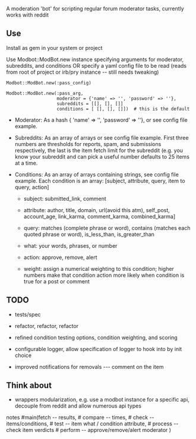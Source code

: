 A moderation 'bot' for scripting regular forum moderator tasks, currently works with reddit

Use
---

Install as gem in your system or project

Use Modbot::ModBot.new instance specifying arguments for moderator, subreddits, and conditions 
OR specify a yaml config file to be read (reads from root of project or irb/pry 
instance -- still needs tweaking)

    Modbot::ModBot.new(:pass_config)

    Modbot::ModBot.new(:pass_arg,
                       moderator = {'name' => '', 'password' => ''},
                       subreddits = [[], [], []]
                       conditions = [ [], [], []])  # this is the default

- Moderator: As a hash { 'name' => '', 'password' => ''}, or see config file example.

- Subreddits: As an array of arrays or see config file example. First three numbers are thresholds for reports, spam, and submissions respectively, the last is the item fetch limit for the subreddit (e.g. you know your subreddit and can pick a useful number defaults to 25 items at a time.

- Conditions: As an array of arrays containing strings, see config file example. Each condition is an array: [subject, attribute, query, item to query, action]
 
  - subject: submitted_link, comment

  - attribute: author, title, domain, url(avoid this atm), self_post, account_age, link_karma, comment_karma, combined_karma]

  - query: matches (complete phrase or word), contains (matches each quoted phrase or word), is_less_than, is_greater_than

  - what: your words, phrases, or number

  - action: approve, remove, alert

  - weight: assign a numerical weighting to this condition; higher numbers make that condition action more likely when condition is true for a post or comment

TODO
---

- tests/spec

- refactor, refactor, refactor

- refined condition testing options, condition weighting, and scoring

- configurable logger, allow specification of logger to hook into by init choice 

- improved notifications for removals --- comment on the item

Think about
---

  - wrappers modularization, e.g. use a modbot instance for a specific api, decouple from reddit and allow numerous api types


notes 
    #main(fetch       -- results,
    #     compare     -- times,
    #     check       -- items/conditions,
    #     test        -- item what / condition attribute,
    #     process     -- check item verdicts
    #     perform     -- approve/remove/alert moderator )
